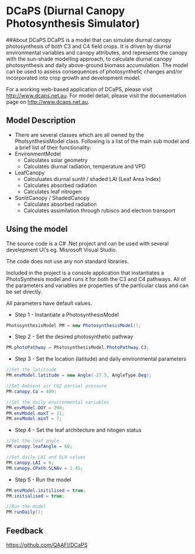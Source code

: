 # DCaPS (Diurnal Canopy Photosynthesis Simulator)

##About DCaPS
DCaPS is a model that can simulate diurnal canopy photosynthesis of both C3 and C4 field crops. It is driven by diurnal environmental variables and canopy attributes, and represents the canopy with the sun-shade modelling approach, to calculate diurnal canopy photosynthesis and daily above-ground biomass accumulation. The model can be used to assess consequences of photosynthetic changes and/or incorporated into crop growth and development model.

For a working web-based application of DCaPS, please visit http://www.dcaps.net.au.
For model detail, please visit the documentation page on http://www.dcaps.net.au.


## Model Description

* There are several classes which are all owned by the PhotsynthesisModel class. Following is a list of the main sub model and a brief list of their functionality:
* EnvironmentModel
     * Calculates solar geometry
     * Calculates diurnal radiation, temperature and VPD
* LeafCanopy
     * Calculuates diurnal sunlit / shaded LAI (Leaf Area Index)
     * Calculates absorbed radiation
     * Calculates leaf nitrogen
* SunlitCanopy / ShadedCanopy
     * Calculates absorbed radiation
     * Calculates assimilation through rubisco and electron transport  


## Using the model

The source code is a C# .Net project and can be used with several develepment UI's eg. Misrosoft Visual Studio.

The code does not use any non standard libraries.

Included in the project is a console application that instantiates a PhotoSynthesis model and runs it for both the C3 and C4 pathways. All of the parameters and variables are properties of the particular class and can be set directly.

All parameters have default values.


* Step 1 - Instantiate a PhotosynthesisModel

```csharp
PhotosynthesisModel PM = new PhotosynthesisModel();
```

* Step 2 - Set the desired photosynthetic pathway

```csharp
PM.photoPathway = PhotosynthesisModel.PhotoPathway.C3;
```        

* Step 3 - Set the location (latitude) and daily environmental parameters

```csharp
//Set the latitiude
PM.envModel.latitude = new Angle(-27.5, AngleType.Deg);

//Set Ambient air CO2 partial pressure
PM.canopy.Ca = 400;

//Set the daily environmental variables
PM.envModel.DOY = 298;
PM.envModel.maxT = 21;
PM.envModel.minT = 7;
```

* Step 4 - Set the leaf architecture and nitogen status

```csharp
//Set the leaf angle
PM.canopy.leafAngle = 60;

//Set daily LAI and SLN values
PM.canopy.LAI = 6;
PM.canopy.CPath.SLNAv = 1.45;
```

* Step 5 - Run the model

```csharp
PM.envModel.initilised = true;
PM.initialised = true;

//Run the model
PM.runDaily();
```

## Feedback

https://github.com/QAAFI/DCaPS
